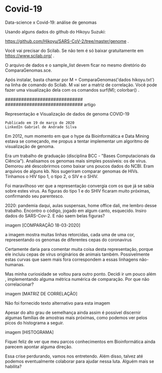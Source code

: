 # Covid-19
Data-science x Covid-19: análise de genomas

Usando alguns dados do github do Hikoyu Suzuki:

https://github.com/Hikoyu/SARS-CoV-2/tree/master/genome  .

Você vai precisar do Scilab. Se não tem é só baixar gratuitamente em https://www.scilab.org/ .

O arquivo de dados e o sample_list devem ficar no mesmo diretório do ComparaGenomas.sce.

Após instalar, basta chamar por M = ComparaGenomas('dados hikoyu.txt') na linha de comando do Scilab. M vai ser a matriz de correlação. Você pode fazer uma visualização dela com os comandos surf(M); colorbar() .


#############################
#############################
artigo

Representação e Visualização de dados de genoma COVID-19

    Publicado em 19 de março de 2020
    LinkedIn Gabriel de Andrade Silva

Em 2012, num momento em que o hype da Bioinformática e Data Mining estava se começando, me propus a tentar implementar um algoritmo de visualização de genoma.

Era um trabalho de graduação (disciplina BCC - "Bases Computacionais da Ciência"). Analisamos os genomas mais simples possíveis: os de vírus. Demorou até descobrirmos como baixar uns poucos dados do NCBI. Eram arquivos de alguns kb. Nos sugeriram comparar genomas de HIVs. Tínhamos o HIV tipo 1, o tipo 2, o SIV e o SHIV.

Foi maravilhoso ver que a representação convergia com os que já se sabia sobre estes vírus. As figuras do tipo 1 e do SHIV ficaram muito próximas, confirmando seu parentesco.

2020: pandemia daqui, aulas suspensas, home office dali, me lembro desse trabalho. Encontro o código, jogado em algum canto, esquecido. Insiro dados do SARS-Cov-2. E não saem belas figuras?

imagem [COMPARAÇÃO 18-03-2020]

a imagem mostra muitas linhas retorcidas, cada uma de uma cor, representando os genomas de diferentes cepas do coronavirus

Certamente daria para comentar muita coisa desta representação, porque ele incluiu cepas de vírus originários de animais também. Possivelmente estas curvas que saem mais fora correspondem a essas linhagens não-humanas.

Mas minha curiosidade se voltou para outro ponto. Decidi ir um pouco além , implementando alguma métrica numérica de comparação. Por que não correlacionar?

imagem [MATRIZ DE CORRELAÇÃO]

Não foi fornecido texto alternativo para esta imagem

Apesar do alto grau de semelhança ainda assim é possível discernir algumas famílias de amostras mais próximas, como podemos ver pelos picos do histograma a seguir.

imagem [HISTOGRAMA]

Fiquei feliz de ver que meu parcos conhecimentos em Bioinformática ainda parecem apontar alguma direção.

Essa crise perdurando, vamos nos entretendo. Além disso, talvez até podemos eventualmente colaborar para ajudar nessa luta. Alguém mais se habilita?
